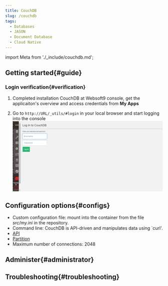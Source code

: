 ```yaml
---
title: CouchDB
slug: /couchdb
tags:
  - Databases
  - JASON
  - Document Database
  - Cloud Native
---
```


import Meta from './_include/couchdb.md';

<Meta name="meta" />

## Getting started{#guide}

### Login verification{#verification}

1. Completed installation CouchDB at Websoft9 console, get the applicaiton's overview and access credentials from **My Apps**  

2. Go to `http://URL/_utils/#login` in your local browser and start logging into the console
   ![](./assets/couchdb-init-websoft9.png)

## Configuration options{#configs}

- Custom configuration file: mount into the container from the file *src/my.ini* in the repository.
- Command line: CouchDB is API-driven and manipulates data using `curl'.
- [API](https://docs.couchdb.org/en/stable/api/index.html) 
- [Partition](https://docs.couchdb.org/en/stable/partitioned-dbs/index.html#partitioned-databases)
- Maximum number of connections: 2048

## Administer{#administrator}

## Troubleshooting{#troubleshooting}